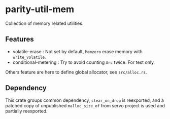 # parity-util-mem

Collection of memory related utilities.

## Features

- volatile-erase : Not set by default, `Memzero` erase memory with `write_volatile`.
- conditional-metering : Try to avoid counting `Arc` twice. For test only.

Others feature are here to define global allocator, see `src/alloc.rs`.

## Dependency

This crate groups common dependency, `clear_on_drop` is reexported, and a patched copy of unpublished `malloc_size_of` from servo project is used and partially reexported.

